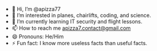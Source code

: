 - 👋 Hi, I’m @apizza77
- 👀 I’m interested in planes, chairlifts, coding, and science. 
- 🌱 I’m currently learning IT security and flight lessons.
- 📫 How to reach me apizza7.contact@gmail.com
- 😄 Pronouns: He/Him
- ⚡ Fun fact: I know more useless facts than useful facts.

<!---
apizza77/apizza77 is a ✨ special ✨ repository because its `README.md` (this file) appears on your GitHub profile.
You can click the Preview link to take a look at your changes.
--->

